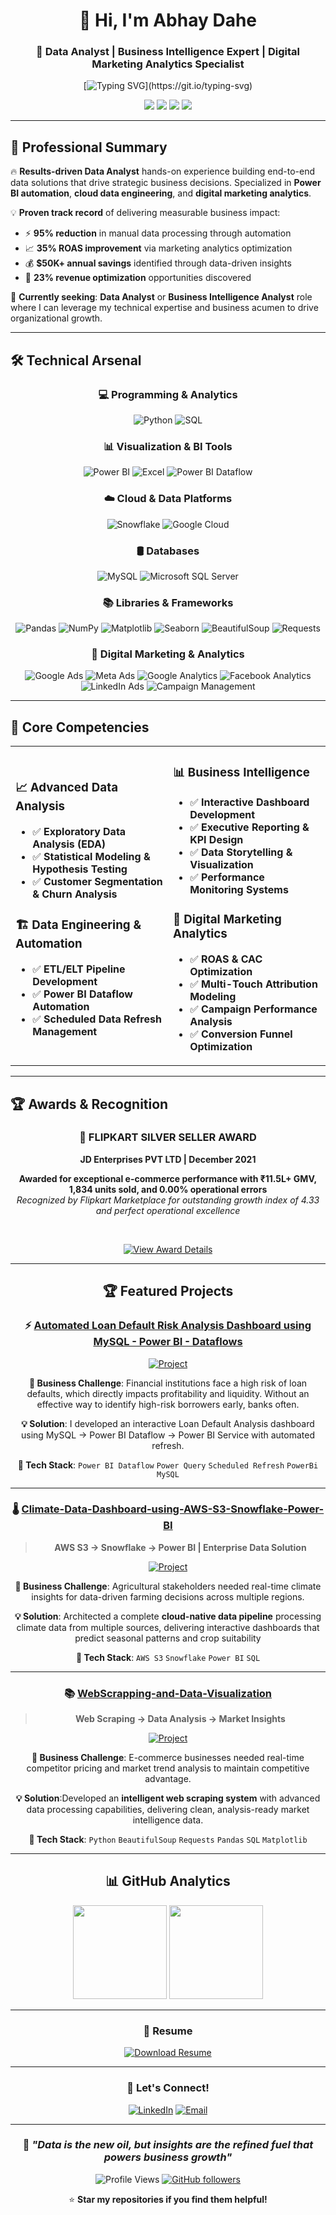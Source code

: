 <div align="center">

# 👋 Hi, I'm **Abhay Dahe**
### 🚀 **Data Analyst | Business Intelligence Expert | Digital Marketing Analytics Specialist**

[![Typing SVG](https://readme-typing-svg.herokuapp.com?font=Fira+Code&weight=600&size=28&pause=1000&color=FF6B35&center=true&vCenter=true&width=800&lines=Transforming+Raw+Data+Into+Strategic+Insights;AWS-S3+%7C+Power+BI+%7C+Python+%7C+SQL+Expert;Building+Enterprise-Grade+Data+Solutions;Ready+to+Drive+Your+Business+Growth!)](https://git.io/typing-svg)

<img src="https://img.shields.io/badge/🎓_B.Tech-Computer%20Engineering-blue?style=for-the-badge"/>
<img src="https://img.shields.io/badge/📍_Location-Pune%2C%20Maharashtra-green?style=for-the-badge"/>
<img src="https://img.shields.io/badge/💼_Open_to-Full--time%20Opportunities-red?style=for-the-badge"/>
<img src="https://img.shields.io/badge/🎯_Focus-Data%20Analytics%20%26%20BI-orange?style=for-the-badge"/>

</div>

---

## 🎯 **Professional Summary**

🔥 **Results-driven Data Analyst**  hands-on experience building end-to-end data solutions that drive strategic business decisions. Specialized in **Power BI automation**, **cloud data engineering**, and **digital marketing analytics**.

💡 **Proven track record** of delivering measurable business impact:
- ⚡ **95% reduction** in manual data processing through automation
- 📈 **35% ROAS improvement** via marketing analytics optimization  
- 💰 **$50K+ annual savings** identified through data-driven insights
- 🚀 **23% revenue optimization** opportunities discovered

🎯 **Currently seeking**: **Data Analyst** or **Business Intelligence Analyst** role where I can leverage my technical expertise and business acumen to drive organizational growth.

---


## 🛠️ Technical Arsenal

<div align="center">

### 💻 Programming & Analytics
![Python](https://img.shields.io/badge/Python-3776AB?style=for-the-badge&logo=python&logoColor=white)
![SQL](https://img.shields.io/badge/SQL-4479A1?style=for-the-badge&logo=postgresql&logoColor=white)

### 📊 Visualization & BI Tools
![Power BI](https://img.shields.io/badge/Power_BI-F2C811?style=for-the-badge&logo=powerbi&logoColor=black)
![Excel](https://img.shields.io/badge/Microsoft_Excel-217346?style=for-the-badge&logo=microsoft-excel&logoColor=white)
![Power BI Dataflow](https://img.shields.io/badge/Power_BI_Dataflow-F2C811?style=for-the-badge&logo=powerbi&logoColor=black)

### ☁️ Cloud & Data Platforms
![Snowflake](https://img.shields.io/badge/Snowflake-29B5E8?style=for-the-badge&logo=snowflake&logoColor=white)
![Google Cloud](https://img.shields.io/badge/Google_Cloud-4285F4?style=for-the-badge&logo=google-cloud&logoColor=white)

### 🛢️ Databases
![MySQL](https://img.shields.io/badge/MySQL-4479A1?style=for-the-badge&logo=mysql&logoColor=white)
![Microsoft SQL Server](https://img.shields.io/badge/Microsoft%20SQL%20Server-CC2927?style=for-the-badge&logo=microsoft%20sql%20server&logoColor=white)

### 📚 Libraries & Frameworks
![Pandas](https://img.shields.io/badge/Pandas-150458?style=for-the-badge&logo=pandas&logoColor=white)
![NumPy](https://img.shields.io/badge/NumPy-013243?style=for-the-badge&logo=numpy&logoColor=white)
![Matplotlib](https://img.shields.io/badge/Matplotlib-11557c?style=for-the-badge&logo=python&logoColor=white)
![Seaborn](https://img.shields.io/badge/Seaborn-3776AB?style=for-the-badge&logo=python&logoColor=white)
![BeautifulSoup](https://img.shields.io/badge/BeautifulSoup-59666C?style=for-the-badge&logo=python&logoColor=white)
![Requests](https://img.shields.io/badge/Requests-FF6F00?style=for-the-badge&logo=python&logoColor=white)

### 🎯 Digital Marketing & Analytics
![Google Ads](https://img.shields.io/badge/Google%20Ads-4285F4?style=for-the-badge&logo=google-ads&logoColor=white)
![Meta Ads](https://img.shields.io/badge/Meta%20Ads-1877F2?style=for-the-badge&logo=meta&logoColor=white)
![Google Analytics](https://img.shields.io/badge/Google%20Analytics-E37400?style=for-the-badge&logo=google-analytics&logoColor=white)
![Facebook Analytics](https://img.shields.io/badge/Facebook%20Analytics-1877F2?style=for-the-badge&logo=facebook&logoColor=white)
![LinkedIn Ads](https://img.shields.io/badge/LinkedIn%20Ads-0A66C2?style=for-the-badge&logo=linkedin&logoColor=white)
![Campaign Management](https://img.shields.io/badge/Campaign%20Management-FF6B35?style=for-the-badge&logo=target&logoColor=white)

</div>

---

## 💼 **Core Competencies**
<div align="center">
<table>
<tr>
<td width="50%">

### 📈 **Advanced Data Analysis**
- ✅ **Exploratory Data Analysis (EDA)**
- ✅ **Statistical Modeling & Hypothesis Testing**
- ✅ **Customer Segmentation & Churn Analysis**

### 🏗️ **Data Engineering & Automation**
- ✅ **ETL/ELT Pipeline Development**
- ✅ **Power BI Dataflow Automation**
- ✅ **Scheduled Data Refresh Management**
</td>
<td width="50%">

### 📊 **Business Intelligence**
- ✅ **Interactive Dashboard Development**
- ✅ **Executive Reporting & KPI Design**
- ✅ **Data Storytelling & Visualization**
- ✅ **Performance Monitoring Systems**

### 🎯 **Digital Marketing Analytics**
- ✅ **ROAS & CAC Optimization**
- ✅ **Multi-Touch Attribution Modeling**
- ✅ **Campaign Performance Analysis**
- ✅ **Conversion Funnel Optimization**

</td>
</tr>
</table>
</div>

---
## 🏆 Awards & Recognition

<div align="center">

### **🥈 FLIPKART SILVER SELLER AWARD**
**JD Enterprises PVT LTD | December 2021**

**Awarded for exceptional e-commerce performance with ₹11.5L+ GMV, 1,834 units sold, and 0.00% operational errors**  
*Recognized by Flipkart Marketplace for outstanding growth index of 4.33 and perfect operational excellence*

<br>

[![View Award Details](https://img.shields.io/badge/🎖️_VIEW_AWARD_DETAILS-Click_Here-gold?style=for-the-badge&labelColor=darkred&color=gold&logo=github)](https://github.com/Abhaydahe/flipkart-silver-seller-award)

---

## 🏆 **Featured Projects**

### ⚡ **[Automated Loan Default Risk Analysis Dashboard using MySQL - Power BI - Dataflows](https://github.com/Abhaydahe/Automated-Data-Pipeline-Dataflow)**

[![Project](https://img.shields.io/badge/🔗_View_Project-Data%20Automation-teal?style=for-the-badge&logo=github)](https://github.com/Abhaydahe/-Automated-Loan-Default-Risk-Analysis-Dashboard-using-MySQL---Power-BI---Dataflows)

**🎯 Business Challenge**: Financial institutions face a high risk of loan defaults, which directly impacts profitability and liquidity. Without an effective way to identify high-risk borrowers early, banks often.

**💡 Solution**: I developed an interactive Loan Default Analysis dashboard using MySQL → Power BI Dataflow → Power BI Service with automated refresh.

**🔧 Tech Stack**: `Power BI Dataflow` `Power Query` `Scheduled Refresh` `PowerBi` `MySQL`

---

### 🌡️ **[Climate-Data-Dashboard-using-AWS-S3-Snowflake-Power-BI](https://github.com/Abhaydahe/Climate-Data-Dashboard-using-AWS-S3-Snowflake-Power-BI)**
> **AWS S3 → Snowflake → Power BI | Enterprise Data Solution**

[![Project](https://img.shields.io/badge/🔗_View_Project-Climate%20Analytics-blue?style=for-the-badge&logo=github)](https://github.com/Abhaydahe/Climate-Data-Dashboard-using-AWS-S3-Snowflake-Power-BI)

**🎯 Business Challenge**: Agricultural stakeholders needed real-time climate insights for data-driven farming decisions across multiple regions.

**💡 Solution**: Architected a complete **cloud-native data pipeline** processing climate data from multiple sources, delivering interactive dashboards that predict seasonal patterns and crop suitability


**🔧 Tech Stack**: `AWS S3` `Snowflake` `Power BI` `SQL`

---

### 📚 **[WebScrapping-and-Data-Visualization](https://github.com/Abhaydahe/WebScrapping-and-Data-Visualization)**
> **Web Scraping → Data Analysis → Market Insights**

[![Project](https://img.shields.io/badge/🔗_View_Project-Market%20Intelligence-green?style=for-the-badge&logo=github)](https://github.com/Abhaydahe/WebScrapping-and-Data-Visualization)

**🎯 Business Challenge**: E-commerce businesses needed real-time competitor pricing and market trend analysis to maintain competitive advantage.

**💡 Solution**:Developed an **intelligent web scraping system** with advanced data processing capabilities, delivering clean, analysis-ready market intelligence data.

**🔧 Tech Stack**: `Python` `BeautifulSoup` `Requests` `Pandas` `SQL` `Matplotlib`

---


## 📊 GitHub Analytics

<div align="center">
  <img height="150em" src="https://github-readme-stats.vercel.app/api?username=Abhaydahe&show_icons=true&theme=algolia&include_all_commits=true&count_private=true"/>
  <img height="150em" src="https://github-readme-stats.vercel.app/api/top-langs/?username=Abhaydahe&layout=compact&langs_count=6&theme=algolia"/>
</div>

---

### 📄 Resume

<div align="center">

[![Download Resume](https://img.shields.io/badge/📄%20Download%20Full%20Resume-Click%20Here-red?style=for-the-badge&logo=adobe-acrobat-reader)](https://drive.google.com/file/d/1J8FA7FtWmUeoPDtohw44xNuEI3opowuO/view?usp=sharing)

</div>


---

### 🔗 Let's Connect!
<div align="center">
  
[![LinkedIn](https://img.shields.io/badge/LinkedIn-Connect-blue?style=for-the-badge&logo=linkedin)](https://linkedin.com/in/abhay-dahe)
[![Email](https://img.shields.io/badge/Email-Contact-red?style=for-the-badge&logo=gmail)](abhaydahe2206@gmail.com)

</div>

---

<div align="center">

### 💭 *"Data is the new oil, but insights are the refined fuel that powers business growth"*

![Profile Views](https://komarev.com/ghpvc/?username=Abhaydahe&color=blue&style=for-the-badge)
[![GitHub followers](https://img.shields.io/github/followers/Abhaydahe?style=for-the-badge&color=green)](https://github.com/Abhaydahe)

⭐ **Star my repositories if you find them helpful!**

</div>
